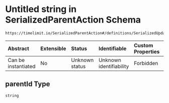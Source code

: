 # Untitled string in SerializedParentAction Schema

```txt
https://timelimit.io/SerializedParentAction#/definitions/SerializedUpdateParentNotificationFlagsAction/properties/parentId
```



| Abstract            | Extensible | Status         | Identifiable            | Custom Properties | Additional Properties | Access Restrictions | Defined In                                                                                        |
| :------------------ | :--------- | :------------- | :---------------------- | :---------------- | :-------------------- | :------------------ | :------------------------------------------------------------------------------------------------ |
| Can be instantiated | No         | Unknown status | Unknown identifiability | Forbidden         | Allowed               | none                | [SerializedParentAction.schema.json\*](SerializedParentAction.schema.json "open original schema") |

## parentId Type

`string`
